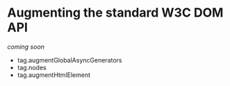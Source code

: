 # Augmenting the standard W3C DOM API

_coming soon_

- tag.augmentGlobalAsyncGenerators
- tag.nodes
- tag.augmentHtmlElement
